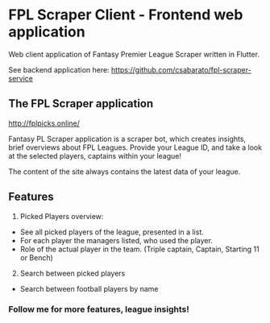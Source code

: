 # FPL Scraper Client - Frontend web application

Web client application of Fantasy Premier League Scraper written in Flutter.

See backend application here: https://github.com/csabarato/fpl-scraper-service

## The FPL Scraper application

http://fplpicks.online/

Fantasy PL Scraper application is a scraper bot, which creates insights, brief overviews about FPL Leagues.
Provide your League ID, and take a look at the selected players, captains within your league!

The content of the site always contains the latest data of your league.

## Features

1. Picked Players overview:

- See all picked players of the league, presented in a list.
- For each player the managers listed, who used the player.
- Role of the actual player in the team. (Triple captain, Captain, Starting 11 or Bench)

2. Search between picked players
   
- Search between football players by name

### Follow me for more features, league insights! 
